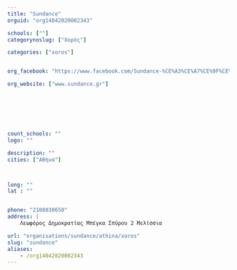 ```yaml
---
title: "Sundance"
orguid: "org14042020002343"

schools: [""]
categorynoslug: ["Χορός"]

categories: ["xoros"]


org_facebook: "https://www.facebook.com/Sundance-%CE%A3%CE%A7%CE%9F%CE%9B%CE%97-%CE%A7%CE%9F%CE%A1%CE%9F%CE%A5-357100164423525/"

org_website: ["www.sundance.gr"]







count_schools: ""
logo: ""

description: ""
cities: ["Αθήνα"]



long: ""
lat : ""


phone: "2108030650"
address: |
    Λεωφόρος Δημοκρατίας Μπέγκα Σπύρου 2 Μελίσσια

url: "organisations/sundance/athina/xoros"
slug: "sundance"
aliases:
    - /org14042020002343
---
```



